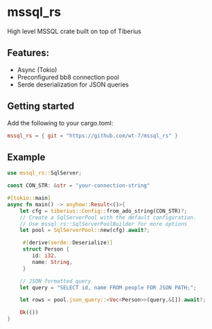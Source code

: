 # mssql_rs

High level MSSQL crate built on top of Tiberius

## Features:

- Async (Tokio)
- Preconfigured bb8 connection pool
- Serde deserialization for JSON queries

## Getting started

Add the following to your cargo.toml:

```toml
mssql_rs = { git = "https://github.com/wt-7/mssql_rs" }
```

## Example

```rust
use mssql_rs::SqlServer;

const CON_STR: &str = "your-connection-string"

#[tokio::main]
async fn main() -> anyhow::Result<()>{
    let cfg = tiberius::Config::from_ado_string(CON_STR)?;
    // Create a SqlServerPool with the default configuration.
    // Use mssql_rs::SqlServerPoolBuilder for more options
    let pool = SqlServerPool::new(cfg).await?;

     #[derive(serde::Deserialize)]
     struct Person {
        id: i32,
        name: String,
     }

    // JSON formatted query
    let query = "SELECT id, name FROM people FOR JSON PATH;";

    let rows = pool.json_query::<Vec<Person>>(query,&[]).await?;

    Ok(())
}
```
